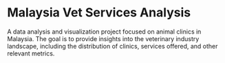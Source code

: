 # Malaysia Vet Services Analysis
A data analysis and visualization project focused on animal clinics in Malaysia. The goal is to provide insights into the veterinary industry landscape, including the distribution of clinics, services offered, and other relevant metrics.
